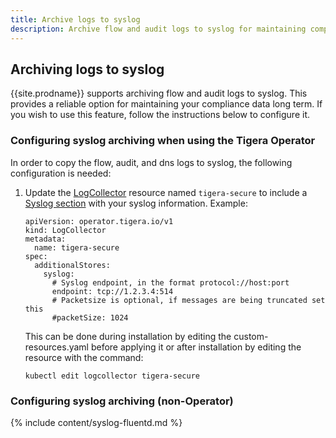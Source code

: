 ```yaml
---
title: Archive logs to syslog
description: Archive flow and audit logs to syslog for maintaining compliance data.
---
```


## Archiving logs to syslog

{{site.prodname}} supports archiving flow and audit logs to syslog.  This provides
a reliable option for maintaining your compliance data long term.  If you wish to use
this feature, follow the instructions below to configure it.

### Configuring syslog archiving when using the Tigera Operator

In order to copy the flow, audit, and dns logs to syslog, the following configuration is needed:

1. Update the
   [LogCollector]({{site.baseurl}}/reference/installation/api#operator.tigera.io/v1.LogCollector)
   resource named `tigera-secure` to include
   a [Syslog section]({{site.baseurl}}/reference/installation/api#operator.tigera.io/v1.SyslogStoreSpec)
   with your syslog information.
   Example:
   ```
   apiVersion: operator.tigera.io/v1
   kind: LogCollector
   metadata:
     name: tigera-secure
   spec:
     additionalStores:
       syslog:
         # Syslog endpoint, in the format protocol://host:port
         endpoint: tcp://1.2.3.4:514
         # Packetsize is optional, if messages are being truncated set this
         #packetSize: 1024
   ```
   This can be done during installation by editing the custom-resources.yaml
   before applying it or after installation by editing the resource with the command:
   ```
   kubectl edit logcollector tigera-secure
   ```

### Configuring syslog archiving (non-Operator)

{% include content/syslog-fluentd.md %}
